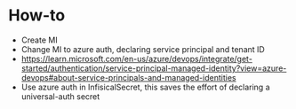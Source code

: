 # How-to

* Create MI
* Change MI to azure auth, declaring service principal and tenant ID
* https://learn.microsoft.com/en-us/azure/devops/integrate/get-started/authentication/service-principal-managed-identity?view=azure-devops#about-service-principals-and-managed-identities
* Use azure auth in InfisicalSecret, this saves the effort of declaring a universal-auth secret
